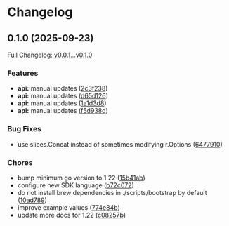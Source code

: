 # Changelog

## 0.1.0 (2025-09-23)

Full Changelog: [v0.0.1...v0.1.0](https://github.com/team-telnyx/telnyx-go/compare/v0.0.1...v0.1.0)

### Features

* **api:** manual updates ([2c3f238](https://github.com/team-telnyx/telnyx-go/commit/2c3f238e4b8378649cc0717479a6ac595196e1d1))
* **api:** manual updates ([d65d126](https://github.com/team-telnyx/telnyx-go/commit/d65d1266c40c1cd0f196947cbe742249c6ae19a3))
* **api:** manual updates ([1a1d3d8](https://github.com/team-telnyx/telnyx-go/commit/1a1d3d8c80e3db02bf1ae99d50c784575529db66))
* **api:** manual updates ([f5d938d](https://github.com/team-telnyx/telnyx-go/commit/f5d938dce12afeb555e4156be943afc65ab4f507))


### Bug Fixes

* use slices.Concat instead of sometimes modifying r.Options ([6477910](https://github.com/team-telnyx/telnyx-go/commit/6477910791284556fda987410bb3fdb85732d579))


### Chores

* bump minimum go version to 1.22 ([15b41ab](https://github.com/team-telnyx/telnyx-go/commit/15b41ab83b8bcb394f641b5b0d342e1a1c3b332c))
* configure new SDK language ([b72c072](https://github.com/team-telnyx/telnyx-go/commit/b72c0724804d34b474e2cb0474b1e29328e1a753))
* do not install brew dependencies in ./scripts/bootstrap by default ([10ad789](https://github.com/team-telnyx/telnyx-go/commit/10ad7893a1fcd94226a47acd1a542b883a951f5c))
* improve example values ([774e84b](https://github.com/team-telnyx/telnyx-go/commit/774e84bdcfd59310febd4bbaa9e4c0343c7273e9))
* update more docs for 1.22 ([c08257b](https://github.com/team-telnyx/telnyx-go/commit/c08257b6992bdb71e403324ab50d2967c90900a2))

